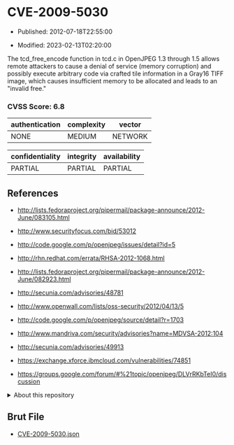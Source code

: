 # CVE-2009-5030

- Published: 2012-07-18T22:55:00

- Modified: 2023-02-13T02:20:00

The tcd_free_encode function in tcd.c in OpenJPEG 1.3 through 1.5 allows remote attackers to cause a denial of service (memory corruption) and possibly execute arbitrary code via crafted tile information in a Gray16 TIFF image, which causes insufficient memory to be allocated and leads to an "invalid free."

### CVSS Score: **6.8**

| authentication | complexity | vector |
| --- | --- | --- |
| NONE | MEDIUM | NETWORK |

| confidentiality | integrity | availability |
| --- | --- | --- |
| PARTIAL | PARTIAL | PARTIAL |

## References

* http://lists.fedoraproject.org/pipermail/package-announce/2012-June/083105.html

* http://www.securityfocus.com/bid/53012

* http://code.google.com/p/openjpeg/issues/detail?id=5

* http://rhn.redhat.com/errata/RHSA-2012-1068.html

* http://lists.fedoraproject.org/pipermail/package-announce/2012-June/082923.html

* http://secunia.com/advisories/48781

* http://www.openwall.com/lists/oss-security/2012/04/13/5

* http://code.google.com/p/openjpeg/source/detail?r=1703

* http://www.mandriva.com/security/advisories?name=MDVSA-2012:104

* http://secunia.com/advisories/49913

* https://exchange.xforce.ibmcloud.com/vulnerabilities/74851

* https://groups.google.com/forum/#%21topic/openjpeg/DLVrRKbTeI0/discussion

<details>
<summary>About this repository</summary> 

  This repository is part of the project [Live Hack CVE](https://github.com/Live-Hack-CVE). Main website can be found [www.live-hack.org](https://www.live-hack.org) 
  
  Made by [Sn0wAlice](https://github.com/Sn0wAlice) for the people that care about security and need to have a feed of the latest CVEs. Hope you enjoy it, don't forget to star the repo and follow me on [Twitter](https://twitter.com/Sn0wAlice) and [Github](https://github.com/Sn0wAlice). And that is my [personnal website](https://www.alice-snow.me/)

  - [Home Page](https://github.com/Live-Hack-CVE)
  - [Framework](https://github.com/Live-Hack-CVE/cve-framework)
  - [CVE database](https://github.com/Live-Hack-CVE/full_database)
  - [Changelog](https://github.com/Live-Hack-CVE/Changelog)
</details>

## Brut File

* [CVE-2009-5030.json](https://raw.githubusercontent.com/Live-Hack-CVE/full_database/main/cves/2009/CVE-2009-5030.json)

